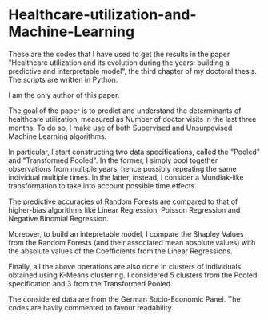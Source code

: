 # Healthcare-utilization-and-Machine-Learning
These are the codes that I have used to get the results in the paper "Healthcare utilization and its evolution during the  years: building a predictive and interpretable model", the third chapter of my doctoral thesis. The scripts are written in Python.

I am the only author of this paper.

The goal of the paper is to predict and understand the determinants of
healthcare utilization, measured as Number of doctor visits in the last
three months. To do so, I make use of both Supervised and Unsurpevised Machine Learning algorithms.

In particular, I start constructing two data specifications, called the "Pooled" and "Transformed Pooled". In the former, 
I simply pool together observations from multiple years, hence possibly repeating the same individual multiple times.
In the latter, instead, I consider a Mundlak-like transformation to take into account possible time effects.

The predictive accuracies of Random Forests are compared to that of higher-bias algorithms like Linear Regression,
Poisson Regression and Negative Binomial Regression. 

Moreover, to build an intepretable model, I compare the Shapley Values from the Random Forests (and their associated mean absolute values)
with the absolute values of the Coefficients from the Linear Regressions.

Finally, all the above operations are also done in clusters of individuals obtained using K-Means clustering. 
I considered 5 clusters from the Pooled specification and 3 from the Transformed Pooled.

The considered data are from the German Socio-Economic Panel. The codes are havily commented to favour readability.
